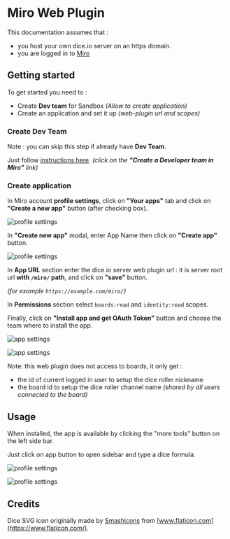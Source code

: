 # Miro Web Plugin

This documentation assumes that :

* you host your own dice.io server on an https domain.
* you are logged in to [Miro](https://miro.com)

## Getting started

To get started you need to :

* Create __Dev team__ for Sandbox _(Allow to create application)_
* Create an application and set it up _(web-plugin url and scopes)_

### Create Dev Team

Note : you can skip this step if already have __Dev Team__.

Just follow [instructions here](https://developers.miro.com/docs/rest-api-build-your-first-hello-world-app#step-1-create-a-developer-team-in-miro). _(click on the __"Create a Developer team in Miro"__ link)_

### Create application

In Miro account __profile settings__, click on __"Your apps"__ tab and click on __"Create a new app"__ button (after checking box).

![profile settings](miro-profile.png)

In __"Create new app"__ modal, enter App Name then click on __"Create app"__ button.

![profile settings](miro-create-app.png)

In __App URL__ section enter the dice.io server web plugin url : it is server root url __with `/miro/` path__, and click on __"save"__ button.

_(for example `https://example.com/miro/`)_

In __Permissions__ section select `boards:read` and `identity:read` scopes.

Finally, click on __"Install app and get OAuth Token"__ button and choose the team where to install the app.

![app settings](miro-app-url.png)

![app settings](miro-app-permissions.png)

Note: this web plugin does not access to boards, it only get :

* the id of current logged in user to setup the dice roller nickname
* the board id to setup the dice roller channel name _(shared by all users connected to the board)_

## Usage

When installed, the app is available by clicking the "more tools" button on the left side bar.

Just click on app button to open sidebar and type a dice formula.

![profile settings](miro-left-bar.png)

![profile settings](miro-app.png)

## Credits

Dice SVG icon originally made by [Smashicons](https://smashicons.com/) from [www.flaticon.com](https://www.flaticon.com/).
